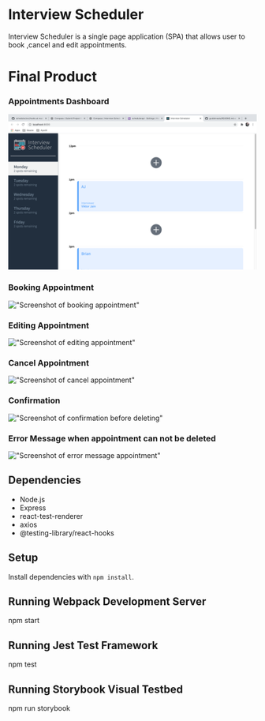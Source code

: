 # Interview Scheduler
Interview Scheduler is a single page application (SPA) that allows user to book ,cancel and edit appointments.

# Final Product
### Appointments Dashboard
!["Screenshot of appointments dashboard"](https://github.com/Ayushish93/scheduler/blob/master/docs/Appointments.png?raw=true)

### Booking Appointment
!["Screenshot of booking appointment"]()

### Editing Appointment
!["Screenshot of editing appointment"]()

### Cancel Appointment
!["Screenshot of cancel appointment"]()

### Confirmation 
!["Screenshot of confirmation before deleting"]()

### Error Message when appointment can not be deleted
!["Screenshot of error message appointment"]()





## Dependencies
- Node.js
- Express
- react-test-renderer
- axios
- @testing-library/react-hooks


## Setup

Install dependencies with `npm install`.

## Running Webpack Development Server

npm start

## Running Jest Test Framework

npm test


## Running Storybook Visual Testbed

npm run storybook

